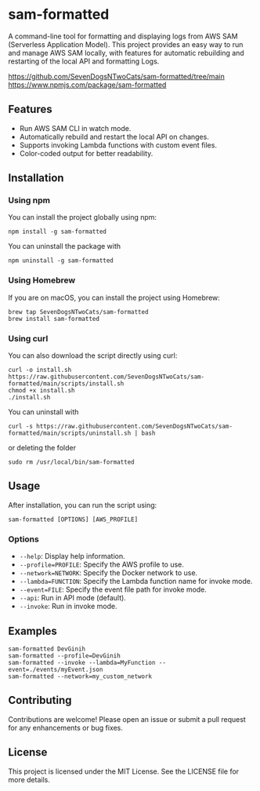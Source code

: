 # sam-formatted
A command-line tool for formatting and displaying logs from AWS SAM (Serverless Application Model). This project provides an easy way to run and manage AWS SAM locally, with features for automatic rebuilding and restarting of the local API and formatting Logs.

https://github.com/SevenDogsNTwoCats/sam-formatted/tree/main
https://www.npmjs.com/package/sam-formatted

## Features
- Run AWS SAM CLI in watch mode.
- Automatically rebuild and restart the local API on changes.
- Supports invoking Lambda functions with custom event files.
- Color-coded output for better readability.

## Installation

### Using npm
You can install the project globally using npm:
```
npm install -g sam-formatted
```
You can uninstall the package with
```
npm uninstall -g sam-formatted
```

### Using Homebrew
If you are on macOS, you can install the project using Homebrew:
```
brew tap SevenDogsNTwoCats/sam-formatted
brew install sam-formatted
```

### Using curl
You can also download the script directly using curl:
```
curl -o install.sh https://raw.githubusercontent.com/SevenDogsNTwoCats/sam-formatted/main/scripts/install.sh
chmod +x install.sh
./install.sh
```

You can uninstall with
```
curl -s https://raw.githubusercontent.com/SevenDogsNTwoCats/sam-formatted/main/scripts/uninstall.sh | bash 
```

or deleting the folder
```
sudo rm /usr/local/bin/sam-formatted
```

## Usage
After installation, you can run the script using:
```
sam-formatted [OPTIONS] [AWS_PROFILE]
```

### Options
- `--help`: Display help information.
- `--profile=PROFILE`: Specify the AWS profile to use.
- `--network=NETWORK`: Specify the Docker network to use.
- `--lambda=FUNCTION`: Specify the Lambda function name for invoke mode.
- `--event=FILE`: Specify the event file path for invoke mode.
- `--api`: Run in API mode (default).
- `--invoke`: Run in invoke mode.

## Examples
```
sam-formatted DevGinih
sam-formatted --profile=DevGinih
sam-formatted --invoke --lambda=MyFunction --event=./events/myEvent.json
sam-formatted --network=my_custom_network
```

## Contributing
Contributions are welcome! Please open an issue or submit a pull request for any enhancements or bug fixes.

## License
This project is licensed under the MIT License. See the LICENSE file for more details.